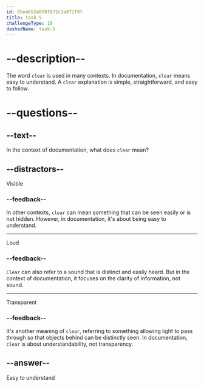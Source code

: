 ```yaml
---
id: 65e46524078f872c3a871f9f
title: Task 5
challengeType: 19
dashedName: task-5
---
```


# --description--

The word `clear` is used in many contexts. In documentation, `clear` means easy to understand. A `clear` explanation is simple, straightforward, and easy to follow.

# --questions--

## --text--

In the context of documentation, what does `clear` mean?

## --distractors--

Visible

### --feedback--

In other contexts, `clear` can mean something that can be seen easily or is not hidden. However, in documentation, it's about being easy to understand.

---

Loud

### --feedback--

`Clear` can also refer to a sound that is distinct and easily heard. But in the context of documentation, it focuses on the clarity of information, not sound.

---

Transparent

### --feedback--

It's another meaning of `clear`, referring to something allowing light to pass through so that objects behind can be distinctly seen. In documentation, `clear` is about understandability, not transparency.

## --answer--

Easy to understand

